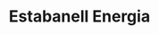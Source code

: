 ---
title: 'Estabanell Energia'
image: '/images/client/estabanell.png'
clienturl: 'https://www.estabanell.cat/'
---